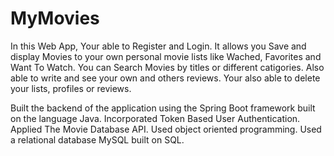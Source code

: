 # MyMovies
In this Web App, Your able to Register and Login. It allows you Save and display Movies to your own personal movie lists like Wached, Favorites and Want To Watch. 
You can Search Movies by titles or different catigories. Also able to write and see your own and others reviews. Your also able to delete your lists, profiles or reviews. 

Built the backend of the application using the Spring Boot framework built on the language Java. Incorporated Token Based User Authentication. Applied The Movie Database API. Used object oriented programming. Used a relational database MySQL built on SQL.
